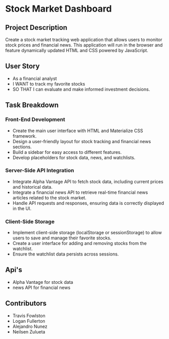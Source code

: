 # Stock Market Dashboard

## Project Description

Create a stock market tracking web application that allows users to monitor stock prices and financial news. This application will run in the browser and feature dynamically updated HTML and CSS powered by JavaScript.

## User Story

- As a financial analyst
- I WANT to track my favorite stocks
- SO THAT I can evaluate and make informed investment decisions.

## Task Breakdown

### Front-End Development

- Create the main user interface with HTML and Materialize CSS framework.
- Design a user-friendly layout for stock tracking and financial news sections.
- Build a sidebar for easy access to different features.
- Develop placeholders for stock data, news, and watchlists.

### Server-Side API Integration

- Integrate Alpha Vantage API to fetch stock data, including current prices and historical data.
- Integrate a financial news API to retrieve real-time financial news articles related to the stock market.
- Handle API requests and responses, ensuring data is correctly displayed in the UI.

### Client-Side Storage

- Implement client-side storage (localStorage or sessionStorage) to allow users to save and manage their favorite stocks.
- Create a user interface for adding and removing stocks from the watchlist.
- Ensure the watchlist data persists across sessions.

## Api's

- Alpha Vantage for stock data
- news API for financial news

## Contributors

- Travis Fowlston
- Logan Fullerton
- Alejandro Nunez
- Neilsen Zulueta
